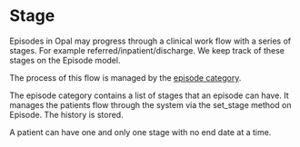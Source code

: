 # Stage

Episodes in Opal may progress through a clinical work flow with a series of stages.
For example referred/inpatient/discharge. We keep track of these stages on the Episode
model.

The process of this flow is managed by the [episode category](episode_categories).

The episode category contains a list of stages that an episode can have. It
manages the patients flow through the system via the set_stage method on Episode.
The history is stored.

A patient can have one and only one stage with no end date at a time.
